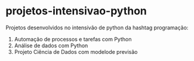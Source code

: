 # projetos-intensivao-python
Projetos desenvolvidos no intensivão de python da hashtag programação:

1. Automação de processos e tarefas com Python
2. Análise de dados com Python
3. Projeto Ciência de Dados com modelode previsão
